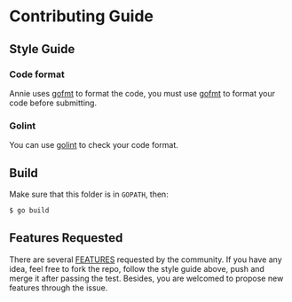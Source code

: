 # Contributing Guide

## Style Guide
### Code format
Annie uses [gofmt](https://golang.org/cmd/gofmt) to format the code, you must use [gofmt](https://golang.org/cmd/gofmt) to format your code before submitting.

### Golint
You can use [golint](https://github.com/golang/lint) to check your code format.


## Build

Make sure that this folder is in `GOPATH`, then:

```bash
$ go build
```

## Features Requested
There are several [FEATURES](https://github.com/iawia002/annie/issues?q=is%3Aissue+is%3Aopen+label%3Afeature-request) requested by the community. If you have any idea, feel free to fork the repo, follow the style guide above, push and merge it after passing the test. Besides, you are welcomed to propose new features through the issue.